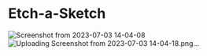 # Etch-a-Sketch
![Screenshot from 2023-07-03 14-04-08](https://github.com/YUSUF-SELEIM/Etch-a-Sketch/assets/97110015/bb28e76a-2fb4-45b7-9278-18995b3f1d77)
![Uploading Screenshot from 2023-07-03 14-04-18.png…]()
